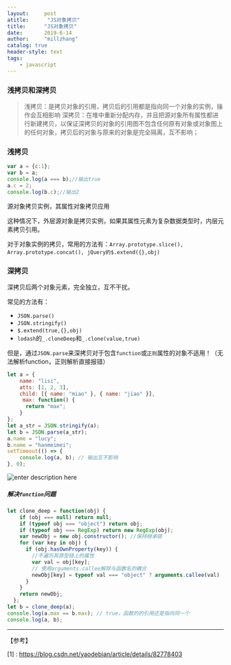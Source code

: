 ```yaml
---
layout:     post
atitle:      "JS对象拷贝"
title:      "JS对象拷贝"
date:       2019-6-14
author:     "millzhang"
catalog: true
header-style: text
tags:
    - javascript
---
```


### 浅拷贝和深拷贝

> 浅拷贝：是拷贝对象的引用，拷贝后的引用都是指向同一个对象的实例，操作会互相影响
> 深拷贝：在堆中重新分配内存，并且把源对象所有属性都进行新建拷贝，以保证深拷贝的对象的引用图不包含任何原有对象或对象图上的任何对象，拷贝后的对象与原来的对象是完全隔离，互不影响；

### 浅拷贝

```js
var a = {c:1};
var b = a;
console.log(a === b);//输出true
a.c = 2;
console.log(b.c);//输出2
```
源对象拷贝实例，其属性对象拷贝应用

这种情况下，外层源对象是拷贝实例，如果其属性元素为复杂数据类型时，内层元素拷贝引用。

对于对象实例的拷贝，常用的方法有：`Array.prototype.slice(), Array.prototype.concat(), jQuery的$.extend({},obj)`

### 深拷贝

深拷贝后两个对象元素，完全独立，互不干扰。

常见的方法有：

- `JSON.parse()`
- `JSON.stringify()`
- `$.extend(true,{},obj)`
- `lodash`的`_.cloneDeep`和`_.clone(value,true)`

但是，通过`JSON.parse`来深拷贝对于包含`function`或`正则`属性的对象不适用！（无法解析function，正则解析直接报错）

```js
let a = {
	name: "lisi",
	atts: [1, 2, 3],
	child: [{ name: "miao" }, { name: "jiao" }],
	 max: function() {
	  return "max";
	}
};
let a_str = JSON.stringify(a);
let b = JSON.parse(a_str);
a.name = "lucy";
b.name = "hanmeimei";
setTimeout(() => {
	console.log(a, b); // 输出互不影响
}, 0);
```
![enter description here](http://pt2rm5f05.bkt.clouddn.com/story20196/6d733333dadcba31c79d5b5188095792.png)


#####  解决`function`问题

```js
let clone_deep = function(obj) {
	if (obj === null) return null;
	if (typeof obj === "object") return obj;
	if (typeof obj === RegExp) return new RegExp(obj);
	var newObj = new obj.constructor(); //保持继承链
	for (var key in obj) {
	  if (obj.hasOwnProperty(key)) {
		//不遍历其原型链上的属性
		var val = obj[key];
		// 使用arguments.callee解除与函数名的耦合
		newObj[key] = typeof val === "object" ? arguments.callee(val) : val;
	  }
	}
	return newObj;
  };
let b = clone_deep(a);
console.log(a.max == b.max); // true，函数的的引用还是指向同一个
console.log(a, b);
```

----------

【参考】

[1] : https://blog.csdn.net/yaodebian/article/details/82778403